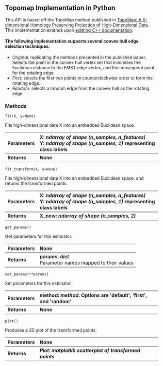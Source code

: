 ## Topomap Implementation in Python
This API is based off the TopoMap method published in [TopoMap: A 0-dimensional Homology Preserving Projection of
High-Dimensional Data](https://arxiv.org/pdf/2009.01512.pdf). This implementation extends upon [existing C++ documentation](https://github.com/harishd10/TopoMap).

#### The following implementation supports several convex hull edge selection techniques:
- *Original:* replicating the methods presented in the published paper. Selects the point in the convex hull vertex set that minimizes the Euclidean distance to the EMST edge vertex, and the consequent point for the rotating edge.
- *First:* selects the first two points in counterclockwise order to form the rotating edge.
- *Random:* selects a random edge from the convex hull as the rotating edge.
 
### Methods
```fit(X, y=None)```

Fits high-dimensional data X into an embedded Euclidean space.

| Parameters  | X: *ndarray of shape (n_samples, n_features)* <br> Y: *ndarray of shape (n_samples, 1)* representing class labels |
| :---        | :---        |
| **Returns** | ***None***  |

```fit_transform(X, y=None)```

Fits high-dimensional data X into an embedded Euclidean space, and returns the transformed points.

| Parameters  | X: *ndarray of shape (n_samples, n_features)* <br> Y: *ndarray of shape (n_samples, 1)* representing class labels |
| :---        | :---        |
| **Returns** | **X_new: *ndarray of shape (n_samples, 2)*** |

```get_params()```

Get parameters for this estimator.

| Parameters  | None |
| :---        | :---        |
| **Returns** | **params: *dict*** <br> Parameter names mapped to their values|

```set_params(**params)```

Set parameters for this estimator.

| Parameters  | method: *method*. Options are 'default', 'first', and 'random' |
| :---        | :---        |
| **Returns** | ***None*** |


```plot()```

Produces a 2D plot of the transformed points.

| Parameters  | None |
| :---        | :---        |
| **Returns** | ***Plot: matplotlib scatterplot of transformed points*** |

